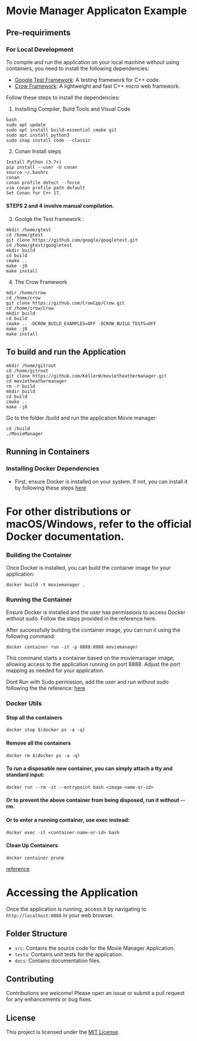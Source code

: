 # Movie Manager Applicaton Example
## Pre-requiriments 

### For Local Development 
To compile and run the application on your local machine without using containers, you need to install the following dependencies:

- [Google Test Framework](https://github.com/google/googletest): A testing framework for C++ code.
- [Crow Framework](https://github.com/CrowCpp/Crow): A lightweight and fast C++ micro web framework.

Follow these steps to install the dependencies:

1. Installing Compiler, Build Tools and Visual Code 
```
bash
sudo apt update
sudo apt install build-essential cmake git
sudo apt install python3
sudo snap install code --classic
```
2. Conan Install steps
```
Install Python (3.7+) 
pip install --user -U conan
source ~/.bashrc
conan 
conan profile detect --force
vim conan profile path default
Set Conan for C++ 17. 
```
#### STEPS 2 and 4 involve manual compilation.
3. Goolge the Test framework :
```
mkdir /home/gtest  
cd /home/gtest          
git clone https://github.com/google/googletest.git 
cd /home/gtest/googletest 
mkdir build 
cd build 
cmake .. 
make -j8
make install
```
4. The Crow Framework
```
mdir /home/crow 
cd /home/crow          
git clone https://github.com/CrowCpp/Crow.git 
cd /home/crow/Crow 
mkdir build 
cd build 
cmake .. -DCROW_BUILD_EXAMPLES=OFF -DCROW_BUILD_TESTS=OFF 
make -j8 
make install
```
## To build and run the Application
```
mkdir /home/gitroot       
cd /home/gitroot         
git clone https://github.com/KellerW/movietheathermanager.git 
cd movietheathermanager 
rm -r build  
mkdir build 
cd build 
cmake .. 
make -j8
```
Go to the folder /build and run the application Movie manager: 
```
cd /build
./MovieManager
```
## Running in Containers 
### Installing Docker Dependencies
 - First, ensure Docker is installed on your system. If not, you can install it by following these steps [here](https://www.digitalocean.com/community/tutorials/how-to-install-and-use-docker-on-ubuntu-22-04)

# For other distributions or macOS/Windows, refer to the official Docker documentation.
### Building the Container 
Once Docker is installed, you can build the container image for your application:
```
docker build -t moviemanager .
```
### Running the Container
Ensure Docker is installed and the user has permissions to access Docker without sudo. Follow the steps provided in the reference here.

After successfully building the container image, you can run it using the following command:
```
docker container run -it -p 8888:8888 moviemanager
```
This command starts a container based on the moviemanager image, allowing access to the application running on port 8888. Adjust the port mapping as needed for your application.

Dont Run with Sudo permission, add the user and run without sudo following the 
the reference: 
[here](https://betterstack.com/community/questions/how-to-fix-permission-denied-error-when-connecting-to-docker/)

### Docker Utils
#### Stop all the containers
```
docker stop $(docker ps -a -q)
```
#### Remove all the containers
```
docker rm $(docker ps -a -q)
```
#### To run a disposable new container, you can simply attach a tty and standard input:
```
docker run --rm -it --entrypoint bash <image-name-or-id>
```
#### Or to prevent the above container from being disposed, run it without --rm.
#### Or to enter a running container, use exec instead:
```
docker exec -it <container-name-or-id> bash
```
#### Clean Up Containers
```
docker container prune
```

[reference](https://docs.docker.com/reference/cli/docker/container/rm/)
# Accessing the Application
Once the application is running, access it by navigating to `http://localhost:8888` in your web browser.
              
## Folder Structure
- `src`: Contains the source code for the Movie Manager Application.
- `tests`: Contains unit tests for the application.
- `docs`: Contains documentation files.

## Contributing
Contributions are welcome! Please open an issue or submit a pull request for any enhancements or bug fixes.
## License
This project is licensed under the [MIT License](LICENSE).
